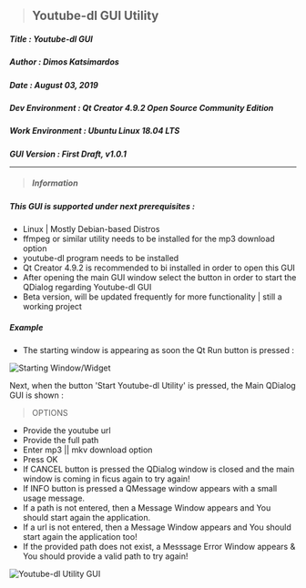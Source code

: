 > <h2><strong>Youtube-dl GUI Utility</strong></h2> 

<h5>Title  : Youtube-dl GUI</h5>

<h5>Author : Dimos Katsimardos</h5>

<h5>Date   : August 03, 2019</h5>

<h5>Dev Environment  : Qt Creator 4.9.2 Open Source Community Edition</h5>

<h5>Work Environment : Ubuntu Linux 18.04 LTS</h5>

<h5>GUI Version      : First Draft, v1.0.1

-------------------------------------------------------------------------------------------------------------------------------

> #### Information ####

<h5> This GUI is supported under next prerequisites :</h5>

* Linux | Mostly Debian-based Distros
* ffmpeg or similar utility needs to be installed for the mp3 download option
* youtube-dl program needs to be installed
* Qt Creator 4.9.2 is recommended to bi installed in order to open this GUI
* After opening the main GUI window select the button in order to start the QDialog regarding Youtube-dl GUI
* Beta version, will be updated frequently for more functionality | still a working project


<h5>Example</h5>

* The starting window is appearing as soon the Qt Run button is pressed :

![Starting Window/Widget](https://github.com/dimkatsi91/Cpp-STL-Examples/blob/master/GUI_Prog/youtube_utility_draft_1/Photos/Start_Window.png)

<h7> Next, when the button 'Start Youtube-dl Utility' is pressed, the Main QDialog GUI is shown : </h7>
> OPTIONS
  - Provide the youtube url
  - Provide the full path
  - Enter mp3 || mkv download option
  - Press OK
  - If CANCEL button is pressed the QDialog window is closed and the main window is coming in ficus again to try again!
  - If INFO button is pressed a QMessage window appears with a small usage message.
  - If a path is not entered, then a Message Window appears and You should start again the application.
  - If a url is not entered, then a Message Window appears and You should start again the application too!
  - If the provided path does not exist, a Messsage Error Window appears & You should provide a valid path to try again!

![Youtube-dl Utility GUI](https://github.com/dimkatsi91/Cpp-STL-Examples/blob/master/GUI_Prog/youtube_utility_draft_1/Photos/The_Main_Dialog_Window.png)
